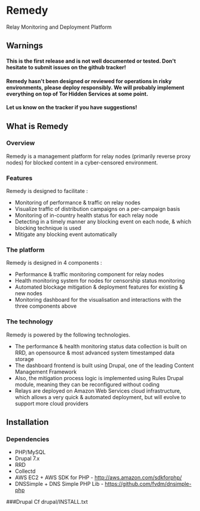 Remedy
======

Relay Monitoring and Deployment Platform

Warnings
--------

#### This is the first release and is not well documented or tested. Don't hesitate to submit issues on the github tracker!
#### Remedy hasn't been designed or reviewed for operations in risky environments, please deploy responsibly. We will probably implement everything on top of Tor Hidden Services at some point. 
#### Let us know on the tracker if you have suggestions!  

What is Remedy
--------------

### Overview

Remedy is a management platform for relay nodes (primarily reverse proxy nodes) for blocked content in a cyber-censored environment.

### Features

Remedy is designed to facilitate : 
* Monitoring of performance & traffic on relay nodes
* Visualize traffic of distribution campaigns  on a per-campaign basis
* Monitoring of in-country health status for each relay node
* Detecting in a timely manner any blocking event on each node, & which blocking technique is used
* Mitigate any blocking event automatically 

### The platform 

Remedy is designed in 4 components :
* Performance & traffic monitoring component for relay nodes
* Health monitoring system for nodes for censorship status monitoring
* Automated blockage mitigation & deployment features for existing & new nodes
* Monitoring dashboard for the visualisation and interactions with the three components above

### The technology


Remedy is powered by the following technologies.
* The performance & health monitoring status data collection is built on RRD, an opensource & most advanced system timestamped data storage
* The dashboard frontend is built using Drupal, one of the leading Content Management Framework
* Also, the mitigation process logic is implemented using Rules Drupal module, meaning they can be reconfigured without coding
* Relays are deployed on Amazon Web Services cloud infrastructure, which allows a very quick & automated deployment, but will evolve to support more cloud providers


Installation
------------
### Dependencies

* PHP/MySQL
* Drupal 7.x
* RRD
* Collectd
* AWS EC2 + AWS SDK for PHP - http://aws.amazon.com/sdkforphp/
* DNSSimple  + DNS Simple PHP Lib - https://github.com/fvdm/dnsimple-php

###Drupal
Cf drupal/INSTALL.txt